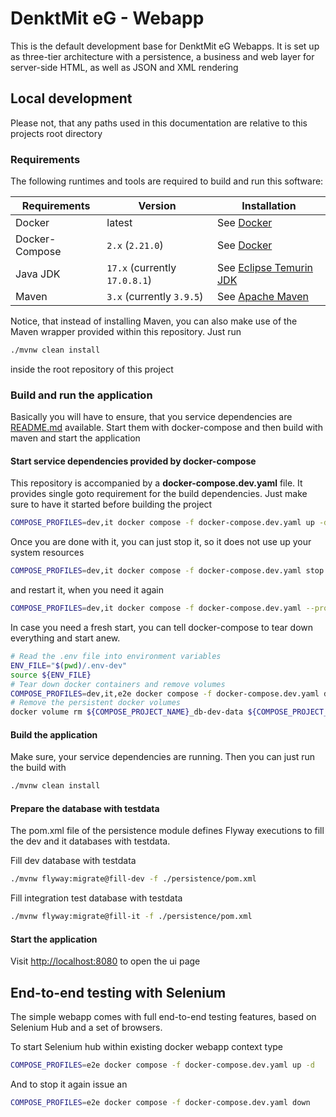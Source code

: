 # DenktMit eG - Webapp
This is the default development base for DenktMit eG Webapps. It is set up
as three-tier architecture with a persistence, a business and web layer 
for server-side HTML, as well as JSON and XML rendering

## Local development
Please not, that any paths used in this documentation are relative to this
projects root directory

### Requirements
The following runtimes and tools are required to build and run this software:

| Requirements   | Version                       | Installation                                                                    |
|----------------|-------------------------------|---------------------------------------------------------------------------------|
| Docker         | latest                        | See [Docker](https://docs.docker.com/engine/install)                            |
| Docker-Compose | `2.x` (`2.21.0`)              | See [Docker](https://docs.docker.com/engine/install)                            |
| Java JDK       | `17.x` (currently `17.0.8.1`) | See [Eclipse Temurin JDK](https://adoptium.net/de/temurin/releases/?version=19) |
| Maven          | `3.x` (currently `3.9.5`)     | See [Apache Maven](https://maven.apache.org/install.html)                       |

Notice, that instead of installing Maven, you can also make use of the 
Maven wrapper provided within this repository. Just run

```bash
./mvnw clean install
```

inside the root repository of this project

### Build and run the application
Basically you will have to ensure, that you service dependencies are [README.md](README.md)
available. Start them with docker-compose and then build with maven
and start the application

#### Start service dependencies provided by docker-compose 
This repository is accompanied by a **docker-compose.dev.yaml** file. It 
provides single goto requirement for the build dependencies. Just make
sure to have it started before building the project

```bash
COMPOSE_PROFILES=dev,it docker compose -f docker-compose.dev.yaml up -d
```

Once you are done with it, you can just stop it, so it does not use up
your system resources

```bash
COMPOSE_PROFILES=dev,it docker compose -f docker-compose.dev.yaml stop
```

and restart it, when you need it again

```bash
COMPOSE_PROFILES=dev,it docker compose -f docker-compose.dev.yaml --profile dev start
```

In case you need a fresh start, you can tell docker-compose to tear down
everything and start anew.

```bash
# Read the .env file into environment variables
ENV_FILE="$(pwd)/.env-dev"
source ${ENV_FILE}
# Tear down docker containers and remove volumes
COMPOSE_PROFILES=dev,it,e2e docker compose -f docker-compose.dev.yaml down
# Remove the persistent docker volumes
docker volume rm ${COMPOSE_PROJECT_NAME}_db-dev-data ${COMPOSE_PROJECT_NAME}_db-it-data
```

#### Build the application
Make sure, your service dependencies are running. Then you can just run
the build with

```bash
./mvnw clean install
```

#### Prepare the database with testdata
The pom.xml file of the persistence module defines Flyway executions to
fill the dev and it databases with testdata.

Fill dev database with testdata
```bash
./mvnw flyway:migrate@fill-dev -f ./persistence/pom.xml
```

Fill integration test database with testdata
```bash
./mvnw flyway:migrate@fill-it -f ./persistence/pom.xml
```

#### Start the application
Visit [http://localhost:8080](http://localhost:8080) to open the ui page

## End-to-end testing with Selenium
The simple webapp comes with full end-to-end testing features, based on
Selenium Hub and a set of browsers. 

To start Selenium hub within existing docker webapp context type

```bash
COMPOSE_PROFILES=e2e docker compose -f docker-compose.dev.yaml up -d
```

And to stop it again issue an

```bash
COMPOSE_PROFILES=e2e docker compose -f docker-compose.dev.yaml down
```